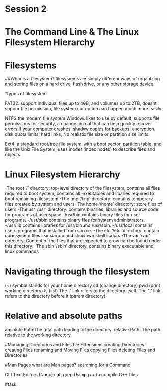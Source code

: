 # Session 2


# The Command Line & The Linux Filesystem Hierarchy

# Filesystems

##What is a filesystem?
filesystems are simply different ways of organizing and storing 
files on a hard drive, flash drive, or any other storage device.

*types of filesystem

FAT32: support individual files up to 4GB, and vollumes up to 2TB, doesnt suppor file permission,
file system corruption can happen much more easily

NTFS:the modern file system Windows likes to use by default, supports file permissions for security, 
a change journal that can help quickly recover errors if your computer crashes, shadow copies for backups,
encryption, disk quota limits, hard links, No realistic file size or partition size limits.

Ext4: a standard root/tree file system, with a boot sector, partition table, and like the Unix File System, 
uses inodes (index nodes) to describe files and objects




# Linux Filesystem Hierarchy

-The root ‘/’ directory: top-level directory of the filesystem, contains all files required to boot system, contains all
-exeutables and libaries required to boot remaining filesystem
-The tmp ‘/tmp’ directory: contains temporary files created by system and users
-The home ‘/home’ directory: store files of users
-The usr ‘/usr’ directory: contains binaries, libraries and source code for programs of user space
-/usr/bin contains binary files for user programs. 
-/usr/sbin contains binary files for system administrators. 
-/usr/lib contains libraries for /usr/bin and /usr/sbin. 
-/usr/local contains users programs that installed from source.
-The etc ‘/etc’ directory: contain core system files like startup and shutdown shell scripts
-The var ‘/var’ directory: Content of the files that are expected to grow can be found under this directory.
-The sbin ‘/sbin’ directory: contains binary executable and linux commands


# Navigating through the filesystem

(~) symbol stands for your home directory
cd (change directory)
pwd (print working dircetory)
ls (list)
The ‘.’ link refers to the directory itself.
The ‘..’ link refers to the directory before it (parent directory)


# Relative and absolute paths
absolute Path:The total path leading to the directory.
relative Path: The path relative to the working directory.


#Managing Directories and Files
file Extensions
creating Directories
creating Files
renaming and Moving Files
copying Files
deleting Files and Directories

#Man Pages
what are Man pages?
searching for a Command

CLI Text Editors (Nano)
cat, grep
Using g++ to compile C++ files

#task
